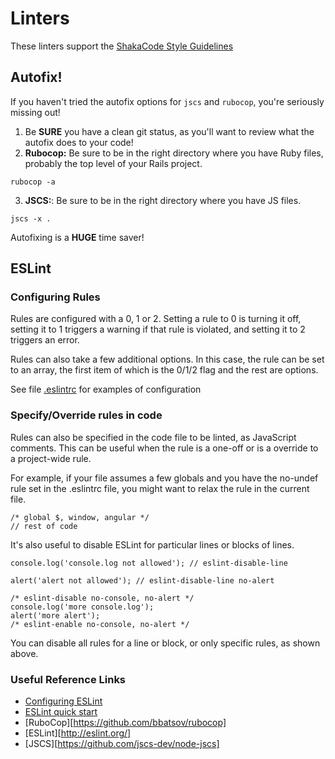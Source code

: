 # Linters
These linters support the [ShakaCode Style Guidelines](./style.md)

## Autofix!

If you haven't tried the autofix options for `jscs` and `rubocop`, you're seriously missing out!

1. Be **SURE** you have a clean git status, as you'll want to review what the autofix does to your code!
2. **Rubocop:**  Be sure to be in the right directory where you have Ruby files, probably the top level of your Rails project.
  ```
  rubocop -a
  ```

3. **JSCS:**: Be sure to be in the right directory where you have JS files.
  ```
  jscs -x .
  ```

Autofixing is a **HUGE** time saver!

## ESLint

### Configuring Rules

Rules are configured with a 0, 1 or 2. Setting a rule to 0 is turning it off, setting it to 1 triggers a warning if that rule is violated, and setting it to 2 triggers an error.

Rules can also take a few additional options. In this case, the rule can be set to an array, the first item of which is the 0/1/2 flag and the rest are options.

See file [.eslintrc](../../client/.eslintrc) for examples of configuration

### Specify/Override rules in code

Rules can also be specified in the code file to be linted, as JavaScript comments. This can be useful when the rule is a one-off or is a override to a project-wide rule.

For example, if your file assumes a few globals and you have the no-undef rule set in the .eslintrc file, you might want to relax the rule in the current file.

```
/* global $, window, angular */
// rest of code
```

It's also useful to disable ESLint for particular lines or blocks of lines.

```
console.log('console.log not allowed'); // eslint-disable-line

alert('alert not allowed'); // eslint-disable-line no-alert

/* eslint-disable no-console, no-alert */
console.log('more console.log');
alert('more alert');
/* eslint-enable no-console, no-alert */
```

You can disable all rules for a line or block, or only specific rules, as shown above.

### Useful Reference Links

* [Configuring ESLint](http://eslint.org/docs/user-guide/configuring.html#configuring-rules)
* [ESLint quick start](http://untilfalse.com/eslint-quick-start/)
* [RuboCop][https://github.com/bbatsov/rubocop]
* [ESLint][http://eslint.org/] 
* [JSCS][https://github.com/jscs-dev/node-jscs]

